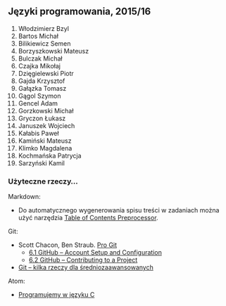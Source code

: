 ## Języki programowania, 2015/16

1. Włodzimierz Bzyl
1. Bartos Michał
1. Bilikiewicz Semen
1. Borzyszkowski Mateusz
1. Bulczak Michał
1. Czajka Mikołaj
1. Dzięgielewski Piotr
1. Gajda Krzysztof
1. Gałązka Tomasz
1. Gągol Szymon
1. Gencel Adam
1. Gorzkowski Michał
1. Gryczon Łukasz
1. Januszek Wojciech
1. Kałabis Paweł
1. Kamiński Mateusz
1. Klimko Magdalena
1. Kochmańska Patrycja
1. Sarzyński Kamil


### Użyteczne rzeczy…

Markdown:

* Do automatycznego wygenerowania spisu treści w zadaniach można użyć narzędzia
[Table of Contents Preprocessor](https://github.com/aslushnikov/table-of-contents-preprocessor).

Git:

* Scott Chacon, Ben Straub. [Pro Git](https://git-scm.com/book/en/v2)
  - [6.1 GitHub – Account Setup and Configuration](https://git-scm.com/book/en/v2/GitHub-Account-Setup-and-Configuration)
  - [6.2 GitHub – Contributing to a Project](https://git-scm.com/book/en/v2/GitHub-Contributing-to-a-Project)
* [Git – kilka rzeczy dla średniozaawansowanych](Git_intermediate.md)

Atom:

* [Programujemy w języku C](c-atom.md)
